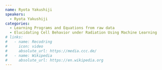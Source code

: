```yaml
---
name: Ryota Yakushiji
speakers:
  - Ryota Yakushiji
categories:
  - Learning Programs and Equations from raw data
  - Elucidating Cell Behavior under Radiation Using Machine Learning
# links:
#   - name: Recodring
#     icon: video
#     absolute_url: https://media.ccc.de/
#   - name: Wikipedia
#     absolute_url: https://en.wikipedia.org
---
```

